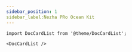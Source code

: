 ```yaml
---
sidebar_position: 1
sidebar_label:Nezha PRo Ocean Kit
---
```



```mdx-code-block
import DocCardList from '@theme/DocCardList';

<DocCardList />
```
